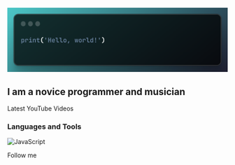 [![Header](https://github.com/Nyan33/Nyan33/blob/main/assets/header.png)](https://www.youtube.com/channel/UCV-am5JX65zCBZZCsX4Fm2w)

## I am a novice programmer and musician

Latest YouTube Videos

### Languages and Tools
![JavaScript](https://img.shields.io/badge/-JavaScript-090909?style=for-the-badge&logo=JavaScript)

Follow me